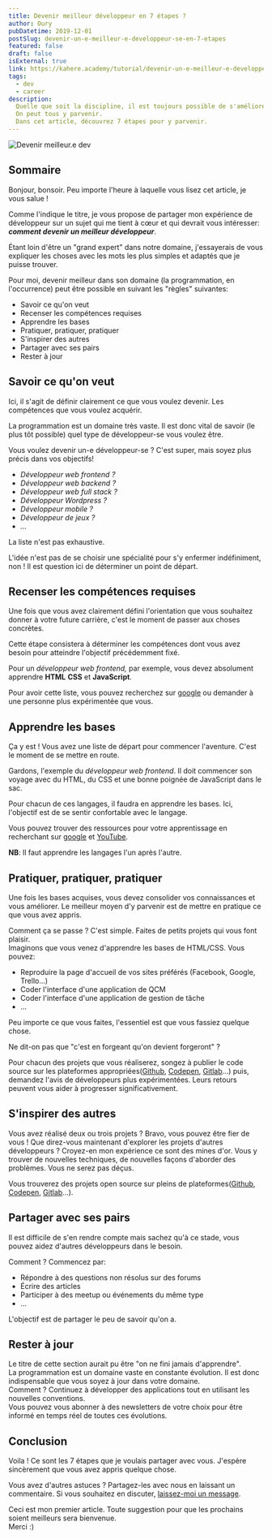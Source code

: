 ```yaml
---
title: Devenir meilleur développeur en 7 étapes ?
author: Oury
pubDatetime: 2019-12-01
postSlug: devenir-un-e-meilleur-e-developpeur-se-en-7-etapes
featured: false
draft: false
isExternal: true
link: https://kahere.academy/tutorial/devenir-un-e-meilleur-e-developpeur-se-en-7-etapes
tags:
  - dev
  - career
description:
  Quelle que soit la discipline, il est toujours possible de s'améliorer. Le métier de développeur ne déroge pas à cette règle.
  On peut tous y parvenir.
  Dans cet article, découvrez 7 étapes pour y parvenir.
---
```


![Devenir meilleur.e dev](/posts/become-a-better-dev.webp)

## Sommaire

Bonjour, bonsoir. Peu importe l'heure à laquelle vous lisez cet article, je vous salue !

Comme l'indique le titre, je vous propose de partager mon expérience de développeur sur un sujet qui me tient à cœur et qui devrait vous intéresser: _**comment devenir un meilleur développeur**_.

Étant loin d'être un "grand expert" dans notre domaine, j'essayerais de vous expliquer les choses avec les mots les plus simples et adaptés que je puisse trouver.

Pour moi, devenir meilleur dans son domaine (la programmation, en l'occurrence) peut être possible en suivant les "règles" suivantes:

- Savoir ce qu'on veut
- Recenser les compétences requises
- Apprendre les bases
- Pratiquer, pratiquer, pratiquer
- S'inspirer des autres
- Partager avec ses pairs
- Rester à jour

## Savoir ce qu'on veut

Ici, il s'agit de définir clairement ce que vous voulez devenir. Les compétences que vous voulez acquérir.

La programmation est un domaine très vaste. Il est donc vital de savoir (le plus tôt possible) quel type de développeur-se vous voulez être.

Vous voulez devenir un-e développeur-se ? C'est super, mais soyez plus précis dans vos objectifs!

- _Développeur web frontend ?_
- _Développeur web backend ?_
- _Développeur web full stack ?_
- _Développeur Wordpress ?_
- _Développeur mobile ?_
- _Développeur de jeux ?_
- _..._

La liste n'est pas exhaustive.

L'idée n'est pas de se choisir une spécialité pour s'y enfermer indéfiniment, non ! Il est question ici de déterminer un point de départ.

## Recenser les compétences requises

Une fois que vous avez clairement défini l'orientation que vous souhaitez donner à votre future carrière, c'est le moment de passer aux choses concrètes.

Cette étape consistera à déterminer les compétences dont vous avez besoin pour atteindre l'objectif précédemment fixé.

Pour un _développeur web frontend,_ par exemple, vous devez absolument apprendre **HTML** **CSS** et **JavaScript**.

Pour avoir cette liste, vous pouvez recherchez sur [google](https://google.com) ou demander à une personne plus expérimentée que vous.

## Apprendre les bases

Ça y est ! Vous avez une liste de départ pour commencer l'aventure. C'est le moment de se mettre en route.

Gardons, l'exemple du _développeur web frontend_. Il doit commencer son voyage avec du HTML, du CSS et une bonne poignée de JavaScript dans le sac.

Pour chacun de ces langages, il faudra en apprendre les bases. Ici, l'objectif est de se sentir confortable avec le langage.

Vous pouvez trouver des ressources pour votre apprentissage en recherchant sur [google](https://google.com) et [YouTube](https://youtube.com).

**NB**: Il faut apprendre les langages l'un après l'autre.

## Pratiquer, pratiquer, pratiquer

Une fois les bases acquises, vous devez consolider vos connaissances et vous améliorer. Le meilleur moyen d'y parvenir est de mettre en pratique ce que vous avez appris.

Comment ça se passe ? C'est simple. Faites de petits projets qui vous font plaisir. <br>
Imaginons que vous venez d'apprendre les bases de HTML/CSS. Vous pouvez:

- Reproduire la page d'accueil de vos sites préférés (Facebook, Google, Trello...)
- Coder l'interface d'une application de QCM
- Coder l'interface d'une application de gestion de tâche
- ...

Peu importe ce que vous faites, l'essentiel est que vous fassiez quelque chose.

Ne dit-on pas que "c'est en forgeant qu'on devient forgeront" ?

Pour chacun des projets que vous réaliserez, songez à publier le code source sur les plateformes appropriées([Github](https://github.com), [Codepen](https://codepen.io), [Gitlab](https://gitlab.com)...) puis, demandez l'avis de développeurs plus expérimentées. Leurs retours peuvent vous aider à progresser significativement.

## S'inspirer des autres

Vous avez réalisé deux ou trois projets ? Bravo, vous pouvez être fier de vous ! Que direz-vous maintenant d'explorer les projets d'autres développeurs ? Croyez-en mon expérience ce sont des mines d'or. Vous y trouver de nouvelles techniques, de nouvelles façons d'aborder des problèmes. Vous ne serez pas déçus.

Vous trouverez des projets open source sur pleins de plateformes([Github](https://github.com), [Codepen](https://codepen.io), [Gitlab](https://gitlab.com)...).

## Partager avec ses pairs

Il est difficile de s'en rendre compte mais sachez qu'à ce stade, vous pouvez aidez d'autres développeurs dans le besoin.

Comment ? Commencez par:

- Répondre à des questions non résolus sur des forums
- Écrire des articles
- Participer à des meetup ou événements du même type
- ...

L'objectif est de partager le peu de savoir qu'on a.

## Rester à jour

Le titre de cette section aurait pu être "on ne fini jamais d'apprendre". <br>
La programmation est un domaine vaste en constante évolution. Il est donc indispensable que vous soyez à jour dans votre domaine.<br>
Comment ? Continuez à développer des applications tout en utilisant les nouvelles conventions.<br>
Vous pouvez vous abonner à des newsletters de votre choix pour être informé en temps réel de toutes ces évolutions.

## Conclusion

Voila ! Ce sont les 7 étapes que je voulais partager avec vous. J'espère sincèrement que vous avez appris quelque chose.

Vous avez d'autres astuces ? Partagez-les avec nous en laissant un commentaire. Si vous souhaitez en discuter, [laissez-moi un message](https://www.oury.dev/get-in-touch).

Ceci est mon premier article. Toute suggestion pour que les prochains soient meilleurs sera bienvenue.<br>
Merci :)
